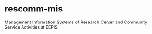 # rescomm-mis
Management Information Systems of Research Center and Community Service Activities at EEPIS
